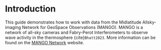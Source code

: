 # Introduction

This guide demonstrates how to work with data from the Midlatitude Allsky-imaging Network for GeoSpace Observations (MANGO).
MANGO is a network of all-sky cameras and Fabry-Perot Interferometers to observe wave activity in the thermosphere {cite}`Bhatt2023`.
More information can be found on the [MANGO Network](https://www.mangonetwork.org/mango/v1/) website.

```{tableofcontents}
```


```{bibliography}
```


